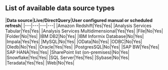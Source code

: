 ## List of available data source types

|**Data source**|**Live/DirectQuery**|**User configured manual or scheduled refresh**|
|---|---|---|---|
|Amazon Redshift|Yes|Yes|
|Analysis Services Tabular|Yes|Yes|
|Analysis Services Multidimensional|Yes|Yes|
|File|No|Yes|
|Folder|No|Yes|
|IBM DB2|No|Yes|
|IBM Informix Database|No|Yes|
|Impala|Yes|Yes|
|MySQL|No|Yes|
|OData|No|Yes|
|ODBC|No|Yes|
|Oledb|No|Yes|
|Oracle|Yes|Yes|
|PostgresSQL|No|Yes|
|SAP BW|Yes|Yes|
|SAP HANA|Yes|Yes|
|SharePoint list (on-premises)|No|Yes|
|Snowflake|Yes|Yes|
|SQL Server|Yes|Yes|
|Sybase|No|Yes|
|Teradata|Yes|Yes|
|Web|No|Yes|

